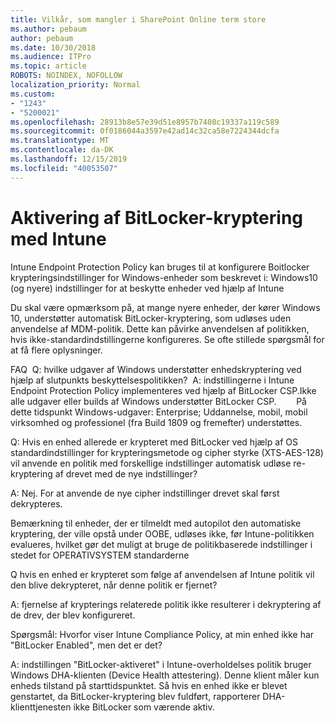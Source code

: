 ```yaml
---
title: Vilkår, som mangler i SharePoint Online term store
ms.author: pebaum
author: pebaum
ms.date: 10/30/2018
ms.audience: ITPro
ms.topic: article
ROBOTS: NOINDEX, NOFOLLOW
localization_priority: Normal
ms.custom:
- "1243"
- "5200021"
ms.openlocfilehash: 28913b8e57e39d51e8957b7408c19337a119c589
ms.sourcegitcommit: 0f0186044a3597e42ad14c32ca58e7224344dcfa
ms.translationtype: MT
ms.contentlocale: da-DK
ms.lasthandoff: 12/15/2019
ms.locfileid: "40053507"
---
```

# <a name="enabling-bitlocker-encryption-with-intune"></a>Aktivering af BitLocker-kryptering med Intune

Intune Endpoint Protection Policy kan bruges til at konfigurere Boitlocker krypteringsindstillinger for Windows-enheder som beskrevet i: Windows10 (og nyere) indstillinger for at beskytte enheder ved hjælp af Intune

Du skal være opmærksom på, at mange nyere enheder, der kører Windows 10, understøtter automatisk BitLocker-kryptering, som udløses uden anvendelse af MDM-politik. Dette kan påvirke anvendelsen af politikken, hvis ikke-standardindstillingerne konfigureres. Se ofte stillede spørgsmål for at få flere oplysninger.


FAQ  Q: hvilke udgaver af Windows understøtter enhedskryptering ved hjælp af slutpunkts beskyttelsespolitikken?
 A: indstillingerne i Intune Endpoint Protection Policy implementeres ved hjælp af BitLocker CSP.Ikke alle udgaver eller builds af Windows understøtter BitLocker CSP. 
      På dette tidspunkt Windows-udgaver: Enterprise; Uddannelse, mobil, mobil virksomhed og professionel (fra Build 1809 og fremefter) understøttes.




Q: Hvis en enhed allerede er krypteret med BitLocker ved hjælp af OS standardindstillinger for krypteringsmetode og cipher styrke (XTS-AES-128) vil anvende en politik med forskellige indstillinger automatisk udløse re-kryptering af drevet med de nye indstillinger?

A: Nej. For at anvende de nye cipher indstillinger drevet skal først dekrypteres.

Bemærkning til enheder, der er tilmeldt med autopilot den automatiske kryptering, der ville opstå under OOBE, udløses ikke, før Intune-politikken evalueres, hvilket gør det muligt at bruge de politikbaserede indstillinger i stedet for OPERATIVSYSTEM standarderne




Q hvis en enhed er krypteret som følge af anvendelsen af Intune politik vil den blive dekrypteret, når denne politik er fjernet?

A: fjernelse af krypterings relaterede politik ikke resulterer i dekryptering af de drev, der blev konfigureret.




Spørgsmål: Hvorfor viser Intune Compliance Policy, at min enhed ikke har "BitLocker Enabled", men det er det?

A: indstillingen "BitLocker-aktiveret" i Intune-overholdelses politik bruger Windows DHA-klienten (Device Health attestering). Denne klient måler kun enheds tilstand på starttidspunktet. Så hvis en enhed ikke er blevet genstartet, da BitLocker-kryptering blev fuldført, rapporterer DHA-klienttjenesten ikke BitLocker som værende aktiv.